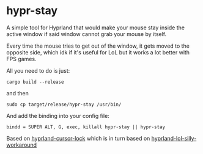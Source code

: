# hypr-stay

A simple tool for Hyprland that would make your mouse stay inside the active window if said window cannot grab your mouse by itself.

Every time the mouse tries to get out of the window, it gets moved to the opposite side, which idk if it's useful for LoL but it works a lot better with FPS games.

All you need to do is just:
```
cargo build --release
```
and then
```
sudo cp target/release/hypr-stay /usr/bin/
```
And add the binding into your config file:
```
bindd = SUPER ALT, G, exec, killall hypr-stay || hypr-stay
```

Based on [hyprland-cursor-lock](https://gitlab.com/mytdragon/hyprland-cursor-lock) which is in turn based on [hyprland-lol-silly-workaround](https://github.com/BKSalman/hyprland-lol-silly-workaround)
